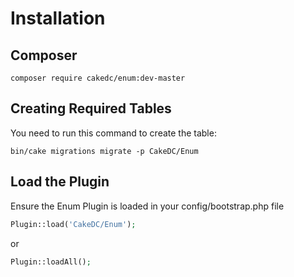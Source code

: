 Installation
============

Composer
------

```
composer require cakedc/enum:dev-master
```

Creating Required Tables
------------------------
You need to run this command to create the table:

```
bin/cake migrations migrate -p CakeDC/Enum
```

Load the Plugin
-----------

Ensure the Enum Plugin is loaded in your config/bootstrap.php file

```php
Plugin::load('CakeDC/Enum');
```
or
```php
Plugin::loadAll();
```